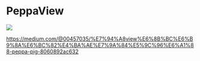 # PeppaView
![](https://cdn-images-1.medium.com/max/800/1*yuonIE0_dTVoe8BXylqXZg.png)

https://medium.com/@00457035/%E7%94%A8view%E6%8B%BC%E6%B9%8A%E6%BC%82%E4%BA%AE%E7%9A%84%E5%9C%96%E6%A1%88-peppa-pig-8060892ac632
